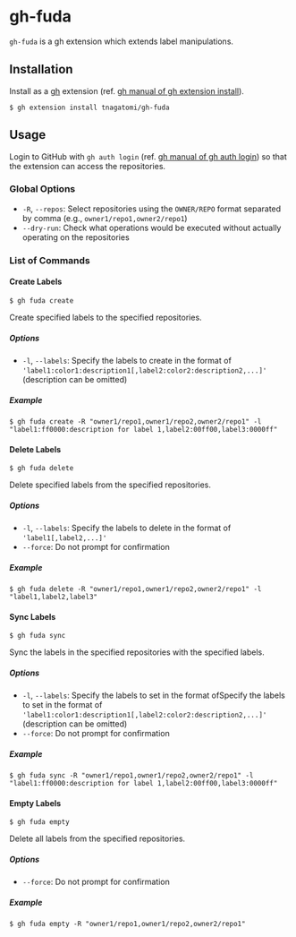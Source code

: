 # gh-fuda

`gh-fuda` is a gh extension which extends label manipulations.

## Installation

Install as a [gh](https://cli.github.com/) extension (ref. [gh manual of gh extension install](https://cli.github.com/manual/gh_extension_install)).

```console
$ gh extension install tnagatomi/gh-fuda
```

## Usage

Login to GitHub with `gh auth login` (ref. [gh manual of gh auth login](https://cli.github.com/manual/gh_auth_login)) so that the extension can access the repositories.

### Global Options

- `-R`, `--repos`: Select repositories using the `OWNER/REPO` format separated by comma (e.g., `owner1/repo1,owner2/repo1`)
- `--dry-run`: Check what operations would be executed without actually operating on the repositories

### List of Commands

#### Create Labels

```console
$ gh fuda create
```

Create specified labels to the specified repositories.

##### Options

- `-l`, `--labels`: Specify the labels to create in the format of `'label1:color1:description1[,label2:color2:description2,...]'` (description can be omitted)

##### Example

```console
$ gh fuda create -R "owner1/repo1,owner1/repo2,owner2/repo1" -l "label1:ff0000:description for label 1,label2:00ff00,label3:0000ff"
```

#### Delete Labels

```console
$ gh fuda delete
```

Delete specified labels from the specified repositories.

##### Options

- `-l`, `--labels`: Specify the labels to delete in the format of `'label1[,label2,...]'`
- `--force`: Do not prompt for confirmation

##### Example

```console
$ gh fuda delete -R "owner1/repo1,owner1/repo2,owner2/repo1" -l "label1,label2,label3"
```

#### Sync Labels

```console
$ gh fuda sync
```

Sync the labels in the specified repositories with the specified labels.

##### Options

- `-l`, `--labels`: Specify the labels to set in the format ofSpecify the labels to set in the format of `'label1:color1:description1[,label2:color2:description2,...]'` (description can be omitted)
- `--force`: Do not prompt for confirmation

##### Example

```console
$ gh fuda sync -R "owner1/repo1,owner1/repo2,owner2/repo1" -l "label1:ff0000:description for label 1,label2:00ff00,label3:0000ff"
```

#### Empty Labels

```console
$ gh fuda empty
```

Delete all labels from the specified repositories.

##### Options

- `--force`: Do not prompt for confirmation

##### Example

```console
$ gh fuda empty -R "owner1/repo1,owner1/repo2,owner2/repo1"
```
